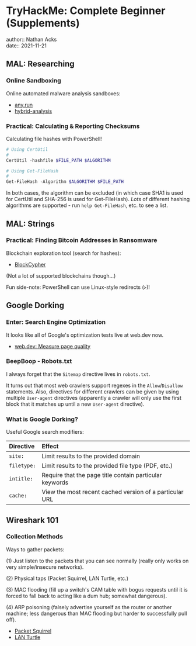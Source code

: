 # TryHackMe: Complete Beginner (Supplements)

author:: Nathan Acks  
date:: 2021-11-21

## MAL: Researching

### Online Sandboxing

Online automated malware analysis sandboxes:

* [any.run](https://any.run/)
* [hybrid-analysis](https://hybrid-analysis.com/)

### Practical: Calculating & Reporting Checksums

Calculating file hashes with PowerShell!

```powershell
# Using CertUtil
#
CertUtil -hashfile $FILE_PATH $ALGORITHM

# Using Get-FileHash
#
Get-FileHash -Algorithm $ALGORITHM $FILE_PATH
```

In both cases, the algorithm can be excluded (in which case SHA1 is used for CertUtil and SHA-256 is used for Get-FileHash). *Lots* of different hashing algorithms are supported - run `help Get-FileHash`, etc. to see a list.

## MAL: Strings

### Practical: Finding Bitcoin Addresses in Ransomware

Blockchain exploration tool (search for hashes):

* [BlockCypher](https://live.blockcypher.com/)

(Not a lot of supported blockchains though...)

Fun side-note: PowerShell can use Linux-style redirects (`>`)!

## Google Dorking

### Enter: Search Engine Optimization

It looks like all of Google's optimization tests live at web.dev now.

* [web.dev: Measure page quality](https://web.dev/measure/)

### BeepBoop - Robots.txt

I always forget that the `Sitemap` directive lives in `robots.txt`.

It turns out that most web crawlers support regexes in the `Allow`/`Disallow` statements. Also, directives for different crawlers can be given by using multiple `User-agent` directives (apparently a crawler will only use the first block that it matches up until a new `User-agent` directive).

### What is Google Dorking?

Useful Google search modifiers:

| Directive   | Effect                                                  |
|:----------- |:------------------------------------------------------- |
| `site:`     | Limit results to the provided domain                    |
| `filetype:` | Limit results to the provided file type (PDF, etc.)     |
| `intitle:`  | Require that the page title contain particular keywords |
| `cache:`    | View the most recent cached version of a particular URL |

## Wireshark 101

### Collection Methods

Ways to gather packets:

(1) Just listen to the packets that you can see normally (really only works on very simple/insecure networks).

(2) Physical taps (Packet Squirrel, LAN Turtle, etc.)

(3) MAC flooding (fill up a switch's CAM table with bogus requests until it is forced to fall back to acting like a dum hub; somewhat dangerous).

(4) ARP poisoning (falsely advertise yourself as the router or another machine; less dangerous than MAC flooding but harder to successfully pull off).

* [Packet Squirrel](https://hak5.org/products/packet-squirrel)
* [LAN Turtle](https://hak5.org/products/lan-turtle)
